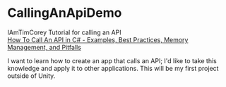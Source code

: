 # CallingAnApiDemo
 IAmTimCorey Tutorial for calling an API <br>
<a href="https://youtu.be/aWePkE2ReGw"> How To Call An API in C# - Examples, Best Practices, Memory Management, and Pitfalls </a>


I want to learn how to create an app that calls an API; I'd like to take this knowledge and apply it to other applications.
This will be my first project outside of Unity.
